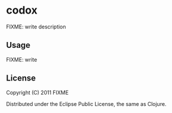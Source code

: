 # codox

FIXME: write description

## Usage

FIXME: write

## License

Copyright (C) 2011 FIXME

Distributed under the Eclipse Public License, the same as Clojure.
